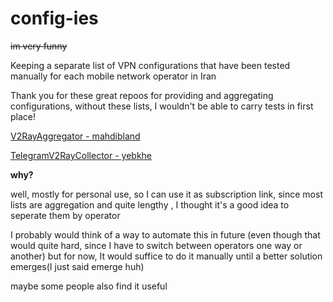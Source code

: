 # config-ies
~~im very funny~~

Keeping a separate list of VPN configurations that have been tested manually for each mobile network operator in Iran

Thank you for these great repoos for providing and aggregating configurations, without these lists, I wouldn't be able to carry tests in first place!

[V2RayAggregator - mahdibland](https://github.com/mahdibland/V2RayAggregator)

[TelegramV2RayCollector - yebkhe](https://github.com/yebekhe/TelegramV2rayCollector)

**why?**

well, mostly for personal use, so I can use it as subscription link, since most lists are aggregation and quite lengthy , I thought it's a good idea to seperate them by operator

I probably would think of a way to automate this in future (even though that would quite hard, since I have to switch between operators one way or another)
but for now, It would suffice to do it manually until a better solution emerges(I just said emerge huh)

maybe some people also find it useful

